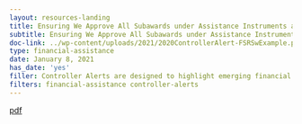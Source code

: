 ```yaml
---
layout: resources-landing
title: Ensuring We Approve All Subawards under Assistance Instruments and Hold Our Recipients Accountable for Reporting
subtitle: Ensuring We Approve All Subawards under Assistance Instruments and Hold Our Recipients Accountable for Reporting
doc-link: ../wp-content/uploads/2021/2020ControllerAlert-FSRSwExample.pdf
type: financial-assistance
date: January 8, 2021
has_date: 'yes'
filler: Controller Alerts are designed to highlight emerging financial management issues that may require agency attention or action. These Alerts are intended to inform the Chief Financial Officer (CFO) community of key issues
filters: financial-assistance controller-alerts
---
```


<a href="{{ site.baseurl }}/wp-content/uploads/2021/2020ControllerAlert-FSRSwExample.pdf">pdf</a>